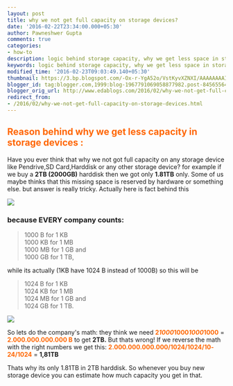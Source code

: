 ```yaml
---
layout: post
title: why we not get full capacity on storage devices?
date: '2016-02-22T23:34:00.000+05:30'
author: Pawneshwer Gupta
comments: true
categories:
- how-to
description: logic behind storage capacity, why we get less space in storage devices,why we not get full space on storage devices,why memory leak in storage devices
keywords: logic behind storage capacity, why we get less space in storage devices,why we not get full space on storage devices,why memory leak in storage devices
modified_time: '2016-02-23T09:03:49.140+05:30'
thumbnail: https://3.bp.blogspot.com/-Ox-r-YgA52o/VstKyvXZNXI/AAAAAAAAIX4/tJaiL9hb0FU/s72-c/Untitled%2Bcopy.png
blogger_id: tag:blogger.com,1999:blog-1967791069058877982.post-8456556453592073153
blogger_orig_url: http://www.edablogs.com/2016/02/why-we-not-get-full-capacity-on-storage-devices.html
redirect_from:
- /2016/02/why-we-not-get-full-capacity-on-storage-devices.html
---
```


## <span style="color: #ff6600;">Reason behind why we get less capacity in storage devices :</span>

Have you ever think that why we not got full capacity on any storage device like Pendrive,SD Card,Harddisk or any other storage device? for example if we buy a **2TB (2000GB)** harddisk then we got only **1.81TB** only. Some of us maybe thinks that this missing space is reserved by hardware or something else. but answer is really tricky. Actually here is fact behind this

[![](https://3.bp.blogspot.com/-Ox-r-YgA52o/VstKyvXZNXI/AAAAAAAAIX4/tJaiL9hb0FU/s1600/Untitled%2Bcopy.png)](https://3.bp.blogspot.com/-Ox-r-YgA52o/VstKyvXZNXI/AAAAAAAAIX4/tJaiL9hb0FU/s1600/Untitled%2Bcopy.png)

### because EVERY company counts:

> 1000 B for 1 KB  
> 1000 KB for 1 MB  
> 1000 MB for 1 GB and  
> 1000 GB for 1 TB,

while its actually (1KB have 1024 B instead of 1000B) so this will be

> 1024 B for 1 KB  
> 1024 KB for 1 MB  
> 1024 MB for 1 GB and  
> 1024 GB for 1 TB.

[![](https://2.bp.blogspot.com/-kodmd-IKyxg/VstKytpBFaI/AAAAAAAAIX8/NrShtwasHMo/s320/Untitled2%2Bcopy.png)](https://2.bp.blogspot.com/-kodmd-IKyxg/VstKytpBFaI/AAAAAAAAIX8/NrShtwasHMo/s320/Untitled2%2Bcopy.png)

So lets do the company's math: they think we need <span style="color: #ff6600;">**2*1000*1000*1000*1000**</span> = **<span style="color: #ff6600;">2.000.000.000.000 B</span>** to get **2TB.** But thats wrong! If we reverse the math with the right numbers we get this: <span style="color: #ff6600;">**2.000.000.000.000/1024/1024/10­24/1024**</span> = **1,81TB**

Thats why its only 1.81TB in 2TB harddisk. So whenever you buy new storage device you can estimate how much capacity you get in that.